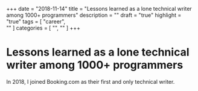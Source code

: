 +++
date = "2018-11-14"
title = "Lessons learned as a lone technical writer among 1000+ programmers"
description = ""
draft = "true"
highlight = "true"
tags = [
    "career",    
    ""
]
categories = [
    "",
    ""
]
+++

# Lessons learned as a lone technical writer among 1000+ programmers

In 2018, I joined Booking.com as their first and only technical writer.

<!-- This is a template file for blogs. Copy and replace frontmatter & content. -->
